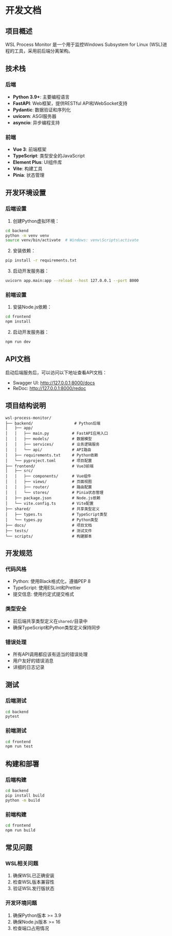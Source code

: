 # 开发文档

## 项目概述

WSL Process Monitor 是一个用于监控Windows Subsystem for Linux (WSL)进程的工具，采用前后端分离架构。

## 技术栈

### 后端
- **Python 3.9+**: 主要编程语言
- **FastAPI**: Web框架，提供RESTful API和WebSocket支持
- **Pydantic**: 数据验证和序列化
- **uvicorn**: ASGI服务器
- **asyncio**: 异步编程支持

### 前端
- **Vue 3**: 前端框架
- **TypeScript**: 类型安全的JavaScript
- **Element Plus**: UI组件库
- **Vite**: 构建工具
- **Pinia**: 状态管理

## 开发环境设置

### 后端设置

1. 创建Python虚拟环境：
```bash
cd backend
python -m venv venv
source venv/bin/activate  # Windows: venv\Scripts\activate
```

2. 安装依赖：
```bash
pip install -r requirements.txt
```

3. 启动开发服务器：
```bash
uvicorn app.main:app --reload --host 127.0.0.1 --port 8000
```

### 前端设置

1. 安装Node.js依赖：
```bash
cd frontend
npm install
```

2. 启动开发服务器：
```bash
npm run dev
```

## API文档

启动后端服务后，可以访问以下地址查看API文档：
- Swagger UI: http://127.0.0.1:8000/docs
- ReDoc: http://127.0.0.1:8000/redoc

## 项目结构说明

```
wsl-process-monitor/
├── backend/                  # Python后端
│   ├── app/
│   │   ├── main.py          # FastAPI应用入口
│   │   ├── models/          # 数据模型
│   │   ├── services/        # 业务逻辑服务
│   │   └── api/             # API路由
│   ├── requirements.txt     # Python依赖
│   └── pyproject.toml       # 项目配置
├── frontend/                # Vue3前端
│   ├── src/
│   │   ├── components/      # Vue组件
│   │   ├── views/           # 页面视图
│   │   ├── router/          # 路由配置
│   │   └── stores/          # Pinia状态管理
│   ├── package.json         # Node.js依赖
│   └── vite.config.ts       # Vite配置
├── shared/                  # 共享类型定义
│   ├── types.ts             # TypeScript类型
│   └── types.py             # Python类型
├── docs/                    # 项目文档
├── tests/                   # 测试文件
└── scripts/                 # 构建脚本
```

## 开发规范

### 代码风格
- Python: 使用Black格式化，遵循PEP 8
- TypeScript: 使用ESLint和Prettier
- 提交信息: 使用约定式提交格式

### 类型安全
- 前后端共享类型定义在`shared/`目录中
- 确保TypeScript和Python类型定义保持同步

### 错误处理
- 所有API调用都应该有适当的错误处理
- 用户友好的错误消息
- 详细的日志记录

## 测试

### 后端测试
```bash
cd backend
pytest
```

### 前端测试
```bash
cd frontend
npm run test
```

## 构建和部署

### 后端构建
```bash
cd backend
pip install build
python -m build
```

### 前端构建
```bash
cd frontend
npm run build
```

## 常见问题

### WSL相关问题
1. 确保WSL已正确安装
2. 检查WSL版本兼容性
3. 验证WSL发行版状态

### 开发环境问题
1. 确保Python版本 >= 3.9
2. 确保Node.js版本 >= 16
3. 检查端口占用情况
